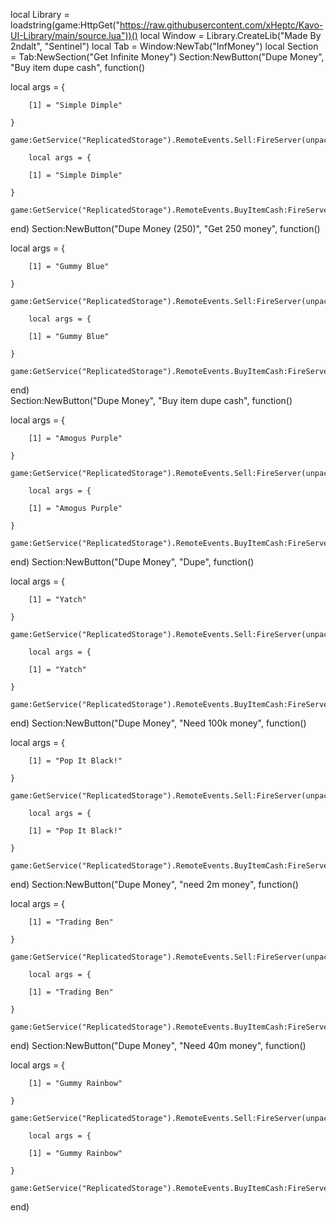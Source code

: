 local Library = loadstring(game:HttpGet("https://raw.githubusercontent.com/xHeptc/Kavo-UI-Library/main/source.lua"))()
local Window = Library.CreateLib("Made By 2ndalt", "Sentinel")
local Tab = Window:NewTab("InfMoney")
local Section = Tab:NewSection("Get Infinite Money")
Section:NewButton("Dupe Money", "Buy item dupe cash", function()

local args = {

        [1] = "Simple Dimple"

    }

    game:GetService("ReplicatedStorage").RemoteEvents.Sell:FireServer(unpack(args))

        local args = {

        [1] = "Simple Dimple"

    }

    game:GetService("ReplicatedStorage").RemoteEvents.BuyItemCash:FireServer(unpack(args))

end)
Section:NewButton("Dupe Money (250)", "Get 250 money", function()

local args = {

        [1] = "Gummy Blue"

    }

    game:GetService("ReplicatedStorage").RemoteEvents.Sell:FireServer(unpack(args))

        local args = {

        [1] = "Gummy Blue"

    }

    game:GetService("ReplicatedStorage").RemoteEvents.BuyItemCash:FireServer(unpack(args))

end)  
Section:NewButton("Dupe Money", "Buy item dupe cash", function()

local args = {

        [1] = "Amogus Purple"

    }

    game:GetService("ReplicatedStorage").RemoteEvents.Sell:FireServer(unpack(args))

        local args = {

        [1] = "Amogus Purple"

    }

    game:GetService("ReplicatedStorage").RemoteEvents.BuyItemCash:FireServer(unpack(args))

end)
Section:NewButton("Dupe Money", "Dupe", function()

local args = {

        [1] = "Yatch"

    }

    game:GetService("ReplicatedStorage").RemoteEvents.Sell:FireServer(unpack(args))

        local args = {

        [1] = "Yatch"

    }

    game:GetService("ReplicatedStorage").RemoteEvents.BuyItemCash:FireServer(unpack(args))

end)
Section:NewButton("Dupe Money", "Need 100k money", function()

local args = {

        [1] = "Pop It Black!"

    }

    game:GetService("ReplicatedStorage").RemoteEvents.Sell:FireServer(unpack(args))

        local args = {

        [1] = "Pop It Black!"

    }

    game:GetService("ReplicatedStorage").RemoteEvents.BuyItemCash:FireServer(unpack(args))

end)
Section:NewButton("Dupe Money", "need 2m money", function()

local args = {

        [1] = "Trading Ben"

    }

    game:GetService("ReplicatedStorage").RemoteEvents.Sell:FireServer(unpack(args))

        local args = {

        [1] = "Trading Ben"

    }

    game:GetService("ReplicatedStorage").RemoteEvents.BuyItemCash:FireServer(unpack(args))

end)
Section:NewButton("Dupe Money", "Need 40m money", function()

local args = {

        [1] = "Gummy Rainbow"

    }

    game:GetService("ReplicatedStorage").RemoteEvents.Sell:FireServer(unpack(args))

        local args = {

        [1] = "Gummy Rainbow"

    }

    game:GetService("ReplicatedStorage").RemoteEvents.BuyItemCash:FireServer(unpack(args))

end)


   
     


    





